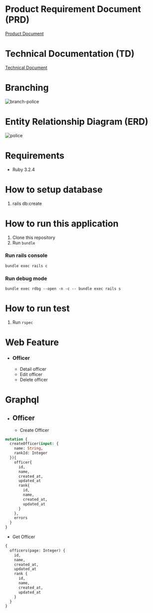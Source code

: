 # Product Requirement Document (PRD)
[Product Document](https://dipaferdian.atlassian.net/wiki/external/ODlkYzg2NjAyYmJjNGYxM2JhZTU0MDJhYWI5MmRlOWE)

# Technical Documentation (TD)
[Technical Document](https://docs.google.com/document/d/17t2_rEHpuua3Osfm3sArqFKbbXne-qb_LLGzaJgCMQU/edit?tab=t.0)

# Branching
 ![branch-police](https://github.com/user-attachments/assets/af247712-5ca7-4f4a-8134-5d30bf104442)

# Entity Relationship Diagram (ERD)
![police](https://github.com/user-attachments/assets/ac29695c-d67d-4aa6-8853-187ae7817c7c) 



# Requirements
- Ruby 3.2.4

# How to setup database
1. rails db:create

# How to run this application
1. Clone this repository
2. Run `bundle`

### Run rails console
```
bundle exec rails c
```
### Run debug mode
```
bundle exec rdbg --open -n -c -- bundle exec rails s
```

# How to run test
1. Run `rspec`

# Web Feature
- ### Officer
  * Detail officer
  * Edit officer
  * Delete officer

# Graphql
- ## Officer
  * Create Officer
```graphql
mutation {
  createOfficer(input: {
    name: String,
    rankId: Integer
  }){
    officer{
      id,
      name,
      created_at,
      updated_at
      rank{
        id,
        name,
        created_at,
        updated_at
      }
    },
    errors
  }
}
```

  * Get Officer
```graphql
{
  officers(page: Integer) {
    id,
    name,
    created_at,
    updated_at
    rank {
      id,
      name,
      created_at,
      updated_at
    }
  }
}
```

